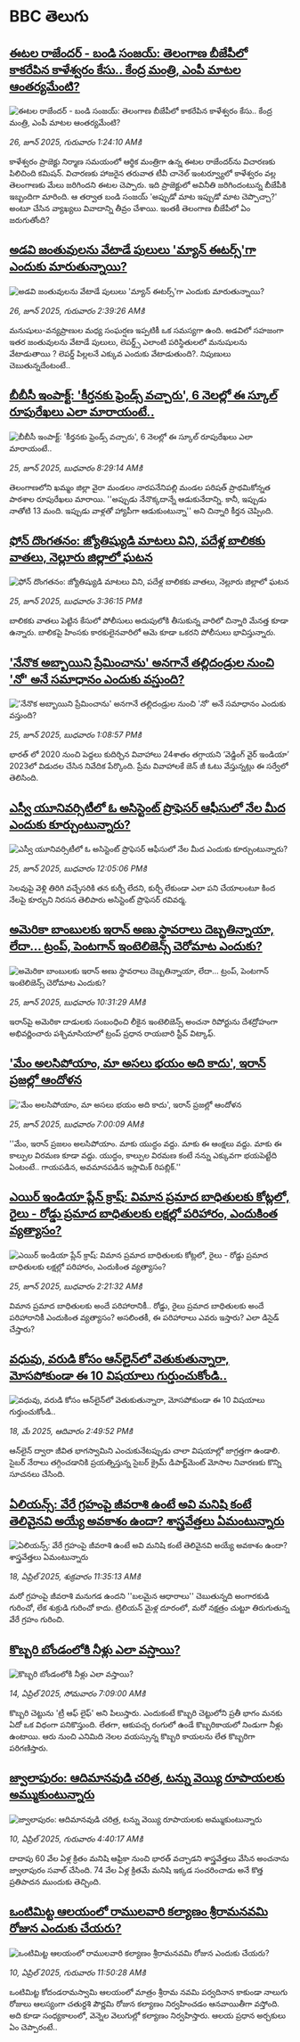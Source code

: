 # BBC తెలుగు## [ఈటల రాజేందర్ - బండి సంజయ్: తెలంగాణ బీజేపీలో కాకరేపిన కాళేశ్వరం కేసు.. కేంద్ర మంత్రి, ఎంపీ మాటల ఆంతర్యమేంటి?](https://www.bbc.com/telugu/articles/cpvj4krjyx1o?at_campaign=githubrss)![ఈటల రాజేందర్ - బండి సంజయ్: తెలంగాణ బీజేపీలో కాకరేపిన కాళేశ్వరం కేసు.. కేంద్ర మంత్రి, ఎంపీ మాటల ఆంతర్యమేంటి?](https://ichef.bbci.co.uk/ace/ws/240/cpsprodpb/4b31/live/03b68510-522b-11f0-8485-7bd50fa63665.jpg)_26, జూన్ 2025, గురువారం 1:24:10 AMకి_కాళేశ్వరం ప్రాజెక్టు నిర్మాణ సమయంలో ఆర్థిక మంత్రిగా ఉన్న ఈటల రాజేందర్‌ను విచారణకు పిలిచింది కమిషన్. విచారణకు హాజరైన తరువాత టీవీ చానెల్ ఇంటర్వ్యూలో కాళేశ్వరం వల్ల తెలంగాణకు మేలు జరిగిందని ఈటల చెప్పారు. ఇది ప్రాజెక్టులో అవినీతి జరిగిందంటున్న బీజేపీకి ఇబ్బందిగా మారింది. ఆ తర్వాత బండి సంజయ్ 'అప్పుడో మాట ఇప్పుడో మాట చెప్పొచ్చా?' అంటూ చేసిన వ్యాఖ్యలు వివాదాన్ని తీవ్రం చేశాయి. ఇంతకీ తెలంగాణ బీజేపీలో ఏం జరుగుతోంది?## [అడవి జంతువులను వేటాడే పులులు 'మ్యాన్ ఈటర్స్'గా ఎందుకు మారుతున్నాయి?](https://www.bbc.com/telugu/articles/cz0931d27r4o?at_campaign=githubrss)![అడవి జంతువులను వేటాడే పులులు 'మ్యాన్ ఈటర్స్'గా ఎందుకు మారుతున్నాయి?](https://ichef.bbci.co.uk/ace/ws/240/cpsprodpb/b8c3/live/e2de1ce0-51d0-11f0-a2ff-17a82c2e8bc4.png)_26, జూన్ 2025, గురువారం 2:39:26 AMకి_మనుషులు-వన్యప్రాణుల మధ్య సంఘర్షణ ఇప్పటికీ ఒక సమస్యగా ఉంది. అడవిలో సహజంగా ఇతర జంతువులను వేటాడే పులులు, లెపర్డ్స్ ఎలాంటి పరిస్థితులలో మనుషులను వేటాడుతాయి ? లెపర్డ్‌ పిల్లలనే ఎక్కువ ఎందుకు వేటాడుతుంది?. నిపుణులు చెబుతున్నదేంటంటే..## [బీబీసీ ఇంపాక్ట్: 'కీర్తనకు ఫ్రెండ్స్ వచ్చారు', 6 నెలల్లో ఈ స్కూల్ రూపురేఖలు ఎలా మారాయంటే..](https://www.bbc.com/telugu/articles/c78n90xllppo?at_campaign=githubrss)![బీబీసీ ఇంపాక్ట్: 'కీర్తనకు ఫ్రెండ్స్ వచ్చారు', 6 నెలల్లో ఈ స్కూల్ రూపురేఖలు ఎలా మారాయంటే..](https://ichef.bbci.co.uk/ace/ws/240/cpsprodpb/402b/live/a027deb0-4e90-11f0-8c47-237c2e4015f5.png)_25, జూన్ 2025, బుధవారం 8:29:14 AMకి_తెలంగాణలోని ఖమ్మం జిల్లా వైరా మండలం నారపనేనిపల్లి మండల పరిషత్ ప్రాథమికోన్నత పాఠశాల రూపురేఖలు మారాయి.  ''అప్పుడు నేనొక్కదాన్నే ఆడుకునేదాన్ని. కానీ, ఇప్పుడు నాతోటి 13 మంది. ఇప్పుడు వాళ్లతో హ్యాపీగా ఆడుకుంటున్నా'' అని చిన్నారి కీర్తన చెప్పింది.## [ఫోన్‌ దొంగతనం: జ్యోతిష్యుడి మాటలు విని, పదేళ్ల బాలికకు వాతలు, నెల్లూరు జిల్లాలో ఘటన](https://www.bbc.com/telugu/articles/c70rez4n220o?at_campaign=githubrss)![ఫోన్‌ దొంగతనం: జ్యోతిష్యుడి మాటలు విని, పదేళ్ల బాలికకు వాతలు, నెల్లూరు జిల్లాలో ఘటన](https://ichef.bbci.co.uk/ace/ws/240/cpsprodpb/90ae/live/c0031400-51d0-11f0-b4be-8f7caf53b80c.jpg)_25, జూన్ 2025, బుధవారం 3:36:15 PMకి_బాలికకు వాతలు పెట్టిన కేసులో పోలీసులు అదుపులోకి తీసుకున్న వారిలో చిన్నారి మేనత్త కూడా ఉన్నారు. బాలికపై హింసకు కారకులైనవారిలో ఆమె కూడా ఒకరని పోలీసులు భావిస్తున్నారు.## ['నేనొక అబ్బాయిని ప్రేమించాను' అనగానే తల్లిదండ్రుల నుంచి 'నో' అనే సమాధానం ఎందుకు వస్తుంది?](https://www.bbc.com/telugu/articles/cm2my71g3vlo?at_campaign=githubrss)!['నేనొక అబ్బాయిని ప్రేమించాను' అనగానే తల్లిదండ్రుల నుంచి 'నో' అనే సమాధానం ఎందుకు వస్తుంది?](https://ichef.bbci.co.uk/ace/ws/240/cpsprodpb/c191/live/f94e5970-51b4-11f0-bdc1-3392cff01039.png)_25, జూన్ 2025, బుధవారం 1:08:57 PMకి_భారత్ లో 2020 నుంచి పెద్దలు కుదిర్చిన వివాహాలు 24శాతం తగ్గాయని ‘వెడ్డింగ్ వైర్ ఇండియా’ 2023లో విడుదల చేసిన నివేదిక పేర్కొంది. ప్రేమ వివాహాలకే జెన్ జీ ఓటు వేస్తున్నట్లు ఈ సర్వేలో తెలిసింది.## [ఎస్వీ యూనివర్సిటీలో ఓ అసిస్టెంట్ ప్రొఫెసర్ ఆఫీసులో నేల మీద ఎందుకు కూర్చుంటున్నారు? ](https://www.bbc.com/telugu/articles/cjrly2qv1dyo?at_campaign=githubrss)![ఎస్వీ యూనివర్సిటీలో ఓ అసిస్టెంట్ ప్రొఫెసర్ ఆఫీసులో నేల మీద ఎందుకు కూర్చుంటున్నారు? ](https://ichef.bbci.co.uk/ace/ws/240/cpsprodpb/5cf8/live/8e6c7200-51a9-11f0-a1e2-5160e6a3a4a6.png)_25, జూన్ 2025, బుధవారం 12:05:06 PMకి_సెలవుపై వెళ్లి తిరిగి వచ్చేసరికి తన కుర్చీ లేదని, కుర్చీ లేకుండా ఎలా పని చేయాలంటూ కింద నేలపై కూర్చుని నిరసన తెలిపారు అసిస్టెంట్ ప్రొఫెసర్ రవివర్మ.## [అమెరికా బాంబులకు ఇరాన్ అణు స్థావరాలు దెబ్బతిన్నాయా, లేదా... ట్రంప్, పెంటగాన్ ఇంటెలిజెన్స్ చెరోమాట ఎందుకు?](https://www.bbc.com/telugu/articles/cr792np2r58o?at_campaign=githubrss)![అమెరికా బాంబులకు ఇరాన్ అణు స్థావరాలు దెబ్బతిన్నాయా, లేదా... ట్రంప్, పెంటగాన్ ఇంటెలిజెన్స్ చెరోమాట ఎందుకు?](https://ichef.bbci.co.uk/ace/standard/240/cpsprodpb/3de6/live/d99160d0-51b1-11f0-a2ff-17a82c2e8bc4.jpg)_25, జూన్ 2025, బుధవారం 10:31:29 AMకి_ఇరాన్‌పై అమెరికా దాడులకు సంబంధించి లీకైన ఇంటెలిజెన్స్ అంచనా రిపోర్టును దేశద్రోహంగా అభివర్ణించారు పశ్చిమాసియాలో ట్రంప్ ప్రధాన రాయబారి స్టీవ్ విట్కాఫ్.## ['మేం అలసిపోయాం, మా అసలు భయం అది కాదు', ఇరాన్ ప్రజల్లో ఆందోళన](https://www.bbc.com/telugu/articles/c5yg2dplzvno?at_campaign=githubrss)!['మేం అలసిపోయాం, మా అసలు భయం అది కాదు', ఇరాన్ ప్రజల్లో ఆందోళన](https://ichef.bbci.co.uk/ace/ws/240/cpsprodpb/3f7e/live/880bf4e0-5194-11f0-b974-07211ef08f11.jpg)_25, జూన్ 2025, బుధవారం 7:00:09 AMకి_''మేం, ఇరాన్ ప్రజలం అలసిపోయాం. మాకు యుద్ధం వద్దు. మాకు ఈ ఆంక్షలు వద్దు. మాకు ఈ కాల్పుల విరమణ కూడా వద్దు. యుద్ధం, కాల్పుల విరమణ కంటే నన్ను ఎక్కువగా భయపెట్టేది ఏంటంటే.. గాయపడిన, అవమానపడిన ఇస్లామిక్ రిపబ్లిక్‌.''## [ఎయిర్ ఇండియా ప్లేన్ క్రాష్: విమాన ప్రమాద బాధితులకు కోట్లలో, రైలు - రోడ్డు ప్రమాద బాధితులకు లక్షల్లో పరిహారం, ఎందుకింత వ్యత్యాసం?](https://www.bbc.com/telugu/articles/c4gkw8nnlw9o?at_campaign=githubrss)![ఎయిర్ ఇండియా ప్లేన్ క్రాష్: విమాన ప్రమాద బాధితులకు కోట్లలో, రైలు - రోడ్డు ప్రమాద బాధితులకు లక్షల్లో పరిహారం, ఎందుకింత వ్యత్యాసం?](https://ichef.bbci.co.uk/ace/ws/240/cpsprodpb/7aa4/live/12fe1f80-516b-11f0-9387-19c7f3f4293a.png)_25, జూన్ 2025, బుధవారం 2:21:32 AMకి_విమాన ప్రమాద బాధితులకు అందే పరిహారానికీ.. రోడ్డు, రైలు ప్రమాద బాధితులకు అందే పరిహారానికీ ఎందుకింత వ్యత్యాసం? అసలింతకీ, ఈ పరిహారాలు ఎవరు ఇస్తారు? ఎలా డిసైడ్ చేస్తారు?## [వధువు, వరుడి కోసం ఆన్‌లైన్‌లో వెతుకుతున్నారా, మోసపోకుండా ఈ 10 విషయాలు గుర్తుంచుకోండి..](https://www.bbc.com/telugu/articles/c5yrny82136o?at_campaign=githubrss)![వధువు, వరుడి కోసం ఆన్‌లైన్‌లో వెతుకుతున్నారా, మోసపోకుండా ఈ 10 విషయాలు గుర్తుంచుకోండి..](https://ichef.bbci.co.uk/ace/ws/240/cpsprodpb/74cc/live/3f04f8a0-28fe-11f0-8c66-ebf25fc2cfef.jpg)_18, మే 2025, ఆదివారం 2:49:52 PMకి_ఆన్‌లైన్ ద్వారా జీవిత భాగస్వామిని ఎంచుకునేటప్పుడు చాలా విషయాల్లో జాగ్రత్తగా ఉండాలి. సైబర్ నేరాలు తగ్గించడానికి ప్రయత్నిస్తున్న సైబర్ క్రైమ్ డిపార్ట్‌మెంట్ మోసాల నివారణకు కొన్ని సూచనలు చేసింది.## [ఏలియన్స్: వేరే గ్రహంపై జీవరాశి ఉంటే అవి మనిషి కంటే తెలివైనవి అయ్యే అవకాశం ఉందా? శాస్త్రవేత్తలు ఏమంటున్నారు](https://www.bbc.com/telugu/articles/cn7xelz1r85o?at_campaign=githubrss)![ఏలియన్స్: వేరే గ్రహంపై జీవరాశి ఉంటే అవి మనిషి కంటే తెలివైనవి అయ్యే అవకాశం ఉందా? శాస్త్రవేత్తలు ఏమంటున్నారు](https://ichef.bbci.co.uk/ace/ws/240/cpsprodpb/b07b/live/a29a56f0-1b9b-11f0-a455-cf1d5f751d2f.png)_18, ఏప్రిల్ 2025, శుక్రవారం 11:35:13 AMకి_మరో గ్రహంపై జీవరాశి మనుగడ ఉందని ''బలమైన ఆధారాలు'' చెబుతున్నది అంగారకుడి గురించో, లేక శుక్రుడి గురించో కాదు. ట్రిలియన్ మైళ్ల దూరంలో, మరో నక్షత్రం చుట్టూ తిరుగుతున్న వేరే గ్రహం గురించి.## [కొబ్బరి బోండంలోకి నీళ్లు ఎలా వస్తాయి?](https://www.bbc.com/telugu/articles/czjn4mzxxy8o?at_campaign=githubrss)![కొబ్బరి బోండంలోకి నీళ్లు ఎలా వస్తాయి?](https://ichef.bbci.co.uk/ace/ws/240/cpsprodpb/46c5/live/684a55e0-18fd-11f0-8b11-7756b7b808cc.jpg)_14, ఏప్రిల్ 2025, సోమవారం 7:09:00 AMకి_కొబ్బరి చెట్టును 'ట్రీ ఆఫ్ లైఫ్' అని పిలుస్తారు. ఎందుకంటే కొబ్బరి చెట్టులోని ప్రతీ భాగం మనకు ఏదో ఒక విధంగా పనికొస్తుంది. లేతగా, ఆకుపచ్చ రంగులో ఉండే కొబ్బరికాయలో నిండుగా నీళ్లు ఉంటాయి. ఆరు నుంచి ఎనిమిది నెలల వయస్సున్న కొబ్బరి కాయలను లేత కొబ్బరిగా పరిగణిస్తారు.## [జ్వాలాపురం: ఆదిమానవుడి చరిత్ర, టన్ను వెయ్యి రూపాయలకు అమ్ముకుంటున్నారు ](https://www.bbc.com/telugu/articles/creqqnwdd5qo?at_campaign=githubrss)![జ్వాలాపురం: ఆదిమానవుడి చరిత్ర, టన్ను వెయ్యి రూపాయలకు అమ్ముకుంటున్నారు ](https://ichef.bbci.co.uk/ace/ws/240/cpsprodpb/765e/live/b472e2d0-15b4-11f0-842b-a7355694993d.jpg)_10, ఏప్రిల్ 2025, గురువారం 4:40:17 AMకి_దాదాపు 60 వేల ఏళ్ల క్రితం మనిషి ఆఫ్రికా నుంచి భారత్ వచ్చాడని శాస్త్రవేత్తలు వేసిన అంచనాను జ్వాలాపురం సవాల్ చేసింది. 74 వేల ఏళ్ల క్రితమే మనిషి ఇక్కడ సంచరించాడు అనే కొత్త ప్రతిపాదన ముందుకు తెచ్చింది.## [ఒంటిమిట్ట ఆలయంలో రాములవారి కల్యాణం శ్రీరామనవమి రోజున ఎందుకు చేయరు?](https://www.bbc.com/telugu/articles/ce822j5e465o?at_campaign=githubrss)![ఒంటిమిట్ట ఆలయంలో రాములవారి కల్యాణం శ్రీరామనవమి రోజున ఎందుకు చేయరు?](https://ichef.bbci.co.uk/ace/ws/240/cpsprodpb/fed5/live/25534d40-1601-11f0-b58a-6113af226972.jpg)_10, ఏప్రిల్ 2025, గురువారం 11:50:28 AMకి_ఒంటిమిట్ట కోదండరామస్వామి ఆలయంలో మాత్రం శ్రీరామ నవమి పర్వదినాన కాకుండా నాలుగు రోజులు ఆలస్యంగా చతుర్దశి పౌర్ణమి రోజున కల్యాణం నిర్వహించడం ఆనవాయితీగా వస్తోంది. అది కూడా సంధ్యకాలంలో, వెన్నెల వెలుగుల్లో కల్యాణం నిర్వహిస్తారు. ఆలయ ప్రధాన అర్చకులు ఏం చెప్పారంటే..